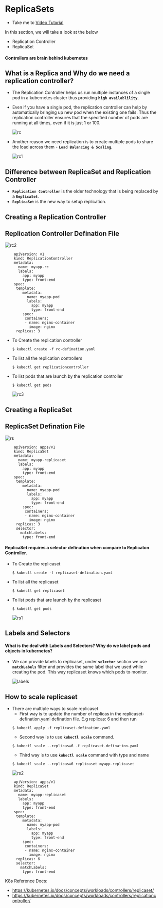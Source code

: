 # ReplicaSets
  - Take me to [Video Tutorial](https://kodekloud.com/courses/539883/lectures/9808168)

In this section, we will take a look at the below
- Replication Controller
- ReplicaSet

#### Controllers are brain behind kubernetes

## What is a Replica and Why do we need a replication controller?
- The Replication Controller helps us run multiple instances of a single pod in a kubernetes cluster thus providing **`high availablility`**.
- Even if you have a single pod, the replication controller can help by automatically bringing up new pod when the existing one fails. Thus the replication controller ensures that the specified number of pods are running at all times, even if it is just 1 or 100.

  ![rc](../../images/rc.PNG)
  
- Another reason we need replication is to create multiple pods to share the load across them - **`Load Balancing & Scaling`**.

  ![rc1](../../images/rc1.PNG)
  
## Difference between ReplicaSet and Replication Controller
- **`Replication Controller`** is the older technology that is being replaced by a **`ReplicaSet`**.
- **`ReplicaSet`** is the new way to setup replication.

## Creating a Replication Controller

## Replication Controller Defination File
  
   ![rc2](../../images/rc2.PNG)
  
```
    apiVersion: v1
    kind: ReplicationController
    metadata:
      name: myapp-rc
      labels:
        app: myapp
        type: front-end
    spec:
     template:
        metadata:
          name: myapp-pod
          labels:
            app: myapp
            type: front-end
        spec:
         containers:
         - name: nginx-container
           image: nginx
     replicas: 3
```
  - To Create the replication controller
    ```
    $ kubectl create -f rc-defination.yaml
    ```
  - To list all the replication controllers
    ```
    $ kubectl get replicationcontroller
    ```
  - To list pods that are launch by the replication controller
    ```
    $ kubectl get pods
    ```
    ![rc3](../../images/rc3.PNG)
    
## Creating a ReplicaSet
  
## ReplicaSet Defination File

   ![rs](../../images/rs.PNG)

```
    apiVersion: apps/v1
    kind: ReplicaSet
    metadata:
      name: myapp-replicaset
      labels:
        app: myapp
        type: front-end
    spec:
     template:
        metadata:
          name: myapp-pod
          labels:
            app: myapp
            type: front-end
        spec:
         containers:
         - name: nginx-container
           image: nginx
     replicas: 3
     selector:
       matchLabels:
        type: front-end
 ```
#### ReplicaSet requires a selector defination when compare to Replicaton Controller.
   
  - To Create the replicaset
    ```
    $ kubectl create -f replicaset-defination.yaml
    ```
  - To list all the replicaset
    ```
    $ kubectl get replicaset
    ```
  - To list pods that are launch by the replicaset
    ```
    $ kubectl get pods
    ```
   
    ![rs1](../../images/rs1.PNG)
    
## Labels and Selectors
#### What is the deal with Labels and Selectors? Why do we label pods and objects in kubernetes?
- We can provide labels to replicaset, under **`selector`** section we use **`matchLabels`** filter and provides the same label that we used while creating the pod. This way replicaset knows which pods to monitor.

  ![labels](../../images/labels.PNG)
  
## How to scale replicaset
- There are multiple ways to scale replicaset
  - First way is to update the number of replicas in the replicaset-defination.yaml defination file. E.g replicas: 6 and then run 
  ```
  $ kubectl apply -f replicaset-defination.yaml
  ```
  - Second way is to use **`kubectl scale`** command.
  ```
  $ kubectl scale --replicas=6 -f replicaset-defination.yaml
  ```
  - Third way is to use **`kubectl scale`** command with type and name
  ```
  $ kubectl scale --replicas=6 replicaset myapp-replicaset
  ```
  ![rs2](../../images/rs2.PNG)
```
    apiVersion: apps/v1
    kind: ReplicaSet
    metadata:
      name: myapp-replicaset
      labels:
        app: myapp
        type: front-end
    spec:
     template:
        metadata:
          name: myapp-pod
          labels:
            app: myapp
            type: front-end
        spec:
         containers:
         - name: nginx-container
           image: nginx
     replicas: 6
     selector:
       matchLabels:
        type: front-end
 ```
K8s Reference Docs:
- https://kubernetes.io/docs/concepts/workloads/controllers/replicaset/
- https://kubernetes.io/docs/concepts/workloads/controllers/replicationcontroller/
